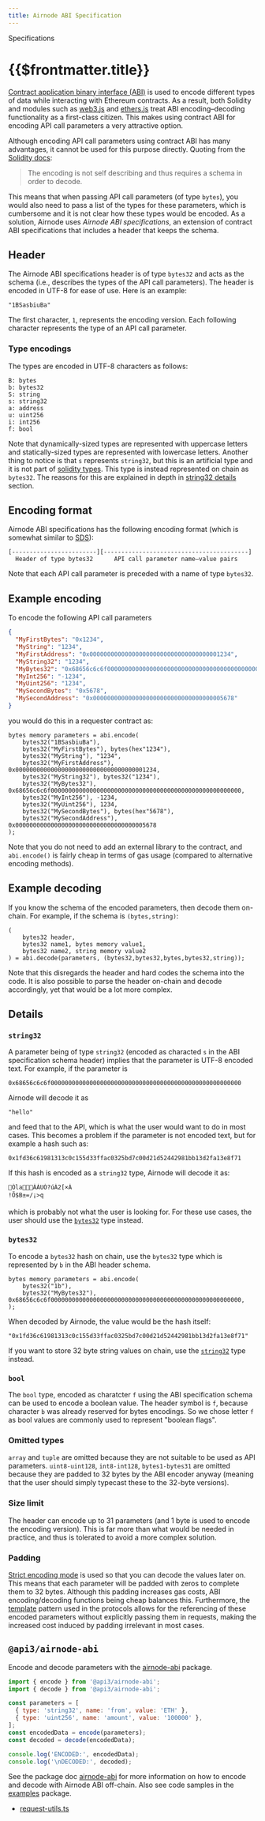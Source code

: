 ```yaml
---
title: Airnode ABI Specification
---
```


<TitleSpan>Specifications</TitleSpan>

# {{$frontmatter.title}}

<TocHeader /> <TOC class="table-of-contents" :include-level="[2,4]" />

[Contract application binary interface (ABI)](https://docs.soliditylang.org/en/v0.6.12/abi-spec.html)
is used to encode different types of data while interacting with Ethereum
contracts. As a result, both Solidity and modules such as
[web3.js](https://web3js.readthedocs.io/) and
[ethers.js](https://docs.ethers.io/) treat ABI encoding–decoding functionality
as a first-class citizen. This makes using contract ABI for encoding API call
parameters a very attractive option.

Although encoding API call parameters using contract ABI has many advantages, it
cannot be used for this purpose directly. Quoting from the
[Solidity docs](https://docs.soliditylang.org/en/v0.6.12/abi-spec.html):

> The encoding is not self describing and thus requires a schema in order to
> decode.

This means that when passing API call parameters (of type `bytes`), you would
also need to pass a list of the types for these parameters, which is cumbersome
and it is not clear how these types would be encoded. As a solution, Airnode
uses _Airnode ABI specifications_, an extension of contract ABI specifications
that includes a header that keeps the schema.

## Header

The Airnode ABI specifications header is of type `bytes32` and acts as the
schema (i.e., describes the types of the API call parameters). The header is
encoded in UTF-8 for ease of use. Here is an example:

```
"1BSasbiuBa"
```

The first character, `1`, represents the encoding version. Each following
character represents the type of an API call parameter.

### Type encodings

The types are encoded in UTF-8 characters as follows:

```
B: bytes
b: bytes32
S: string
s: string32
a: address
u: uint256
i: int256
f: bool
```

Note that dynamically-sized types are represented with uppercase letters and
statically-sized types are represented with lowercase letters. Another thing to
notice is that `s` represents `string32`, but this is an artificial type and it
is not part of
[solidity types](https://docs.soliditylang.org/en/latest/types.html). This type
is instead represented on chain as `bytes32`. The reasons for this are explained
in depth in [string32 details](airnode-abi-specifications.md#string32) section.

## Encoding format

Airnode ABI specifications has the following encoding format (which is somewhat
similar to [SDS](https://github.com/antirez/sds)):

```
[------------------------][-----------------------------------------]
  Header of type bytes32      API call parameter name–value pairs
```

Note that each API call parameter is preceded with a name of type `bytes32`.

## Example encoding

To encode the following API call parameters

```json
{
  "MyFirstBytes": "0x1234",
  "MyString": "1234",
  "MyFirstAddress": "0x0000000000000000000000000000000000001234",
  "MyString32": "1234",
  "MyBytes32": "0x68656c6c6f000000000000000000000000000000000000000000000000000000",
  "MyInt256": "-1234",
  "MyUint256": "1234",
  "MySecondBytes": "0x5678",
  "MySecondAddress": "0x0000000000000000000000000000000000005678"
}
```

you would do this in a requester contract as:

```solidity
bytes memory parameters = abi.encode(
    bytes32("1BSasbiuBa"),
    bytes32("MyFirstBytes"), bytes(hex"1234"),
    bytes32("MyString"), "1234",
    bytes32("MyFirstAddress"), 0x0000000000000000000000000000000000001234,
    bytes32("MyString32"), bytes32("1234"),
    bytes32("MyBytes32"), 0x68656c6c6f000000000000000000000000000000000000000000000000000000,
    bytes32("MyInt256"), -1234,
    bytes32("MyUint256"), 1234,
    bytes32("MySecondBytes"), bytes(hex"5678"),
    bytes32("MySecondAddress"), 0x0000000000000000000000000000000000005678
);
```

Note that you do not need to add an external library to the contract, and
`abi.encode()` is fairly cheap in terms of gas usage (compared to alternative
encoding methods).

## Example decoding

If you know the schema of the encoded parameters, then decode them on-chain. For
example, if the schema is `(bytes,string)`:

```solidity
(
    bytes32 header,
    bytes32 name1, bytes memory value1,
    bytes32 name2, string memory value2
) = abi.decode(parameters, (bytes32,bytes32,bytes,bytes32,string));
```

Note that this disregards the header and hard codes the schema into the code. It
is also possible to parse the header on-chain and decode accordingly, yet that
would be a lot more complex.

## Details

### `string32`

A parameter being of type `string32` (encoded as characted `s` in the ABI
specification schema header) implies that the parameter is UTF-8 encoded text.
For example, if the parameter is

```
0x68656c6c6f000000000000000000000000000000000000000000000000000000
```

Airnode will decode it as

```
"hello"
```

and feed that to the API, which is what the user would want to do in most cases.
This becomes a problem if the parameter is not encoded text, but for example a
hash such as:

```
0x1fd36c61981313c0c155d33ffac0325bd7c00d21d52442981bb13d2fa13e8f71
```

If this hash is encoded as a `string32` type, Airnode will decode it as:

```
ÓlaÀÁUÓ?úÀ2[×À
!Õ$B±=/¡>q
```

which is probably not what the user is looking for. For these use cases, the
user should use the [`bytes32`](airnode-abi-specifications.md#bytes32) type
instead.

### `bytes32`

To encode a `bytes32` hash on chain, use the `bytes32` type which is represented
by `b` in the ABI header schema.

```solidity
bytes memory parameters = abi.encode(
    bytes32("1b"),
    bytes32("MyBytes32"), 0x68656c6c6f000000000000000000000000000000000000000000000000000000,
);
```

When decoded by Airnode, the value would be the hash itself:

```
"0x1fd36c61981313c0c155d33ffac0325bd7c00d21d52442981bb13d2fa13e8f71"
```

If you want to store 32 byte string values on chain, use the
[`string32`](airnode-abi-specifications.md#string32) type instead.

### `bool`

The `bool` type, encoded as charatcter `f` using the ABI specification schema
can be used to encode a boolean value. The header symbol is `f`, because
character `b` was already reserved for bytes encodings. So we chose letter `f`
as bool values are commonly used to represent "boolean flags".

### Omitted types

`array` and `tuple` are omitted because they are not suitable to be used as API
parameters. `uint8-uint128`, `int8-int128`, `bytes1-bytes31` are omitted because
they are padded to 32 bytes by the ABI encoder anyway (meaning that the user
should simply typecast these to the 32-byte versions).

### Size limit

The header can encode up to 31 parameters (and 1 byte is used to encode the
encoding version). This is far more than what would be needed in practice, and
thus is tolerated to avoid a more complex solution.

### Padding

[Strict encoding mode](https://docs.soliditylang.org/en/v0.6.12/abi-spec.html#strict-encoding-mode)
is used so that you can decode the values later on. This means that each
parameter will be padded with zeros to complete them to 32 bytes. Although this
padding increases gas costs, ABI encoding/decoding functions being cheap
balances this. Furthermore, the [template](../../concepts/template.md) pattern
used in the protocols allows for the referencing of these encoded parameters
without explicitly passing them in requests, making the increased cost induced
by padding irrelevant in most cases.

## `@api3/airnode-abi`

Encode and decode parameters with the [airnode-abi](../packages/airnode-abi.md)
package.

```js
import { encode } from '@api3/airnode-abi';
import { decode } from '@api3/airnode-abi';

const parameters = [
  { type: 'string32', name: 'from', value: 'ETH' },
  { type: 'uint256', name: 'amount', value: '100000' },
];
const encodedData = encode(parameters);
const decoded = decode(encodedData);

console.log('ENCODED:', encodedData);
console.log('\nDECODED:', decoded);
```

See the package doc [airnode-abi](../packages/airnode-abi.md) for more
information on how to encode and decode with Airnode ABI off-chain. Also see
code samples in the
[examples](https://github.com/api3dao/airnode/tree/v0.3/packages/airnode-examples)
package.

- [request-utils.ts](https://github.com/api3dao/airnode/blob/v0.3/packages/airnode-examples/integrations/coingecko/request-utils.ts#L8)
